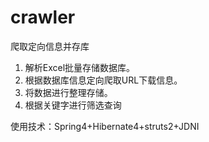# crawler
爬取定向信息并存库

1. 解析Excel批量存储数据库。
2. 根据数据库信息定向爬取URL下载信息。
3. 将数据进行整理存储。
4. 根据关键字进行筛选查询

使用技术：Spring4+Hibernate4+struts2+JDNI
